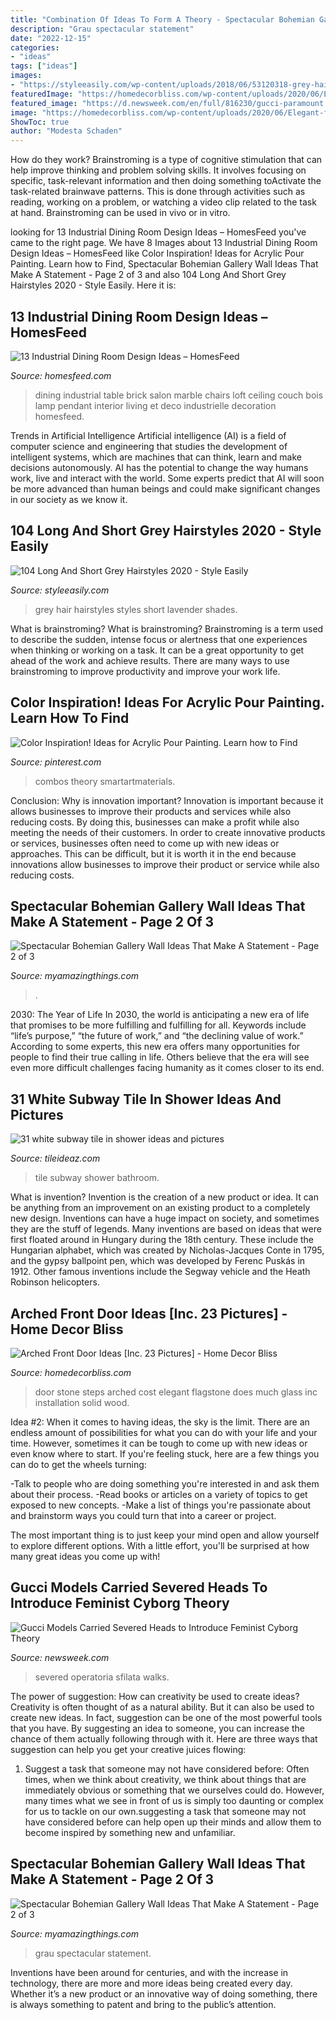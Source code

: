 ```yaml
---
title: "Combination Of Ideas To Form A Theory - Spectacular Bohemian Gallery Wall Ideas That Make A Statement"
description: "Grau spectacular statement"
date: "2022-12-15"
categories:
- "ideas"
tags: ["ideas"]
images:
- "https://styleeasily.com/wp-content/uploads/2018/06/53120318-grey-hairs-colors-.jpg"
featuredImage: "https://homedecorbliss.com/wp-content/uploads/2020/06/Elegant-front-door-of-stone-house-with-flagstone-steps-1024x768.jpg"
featured_image: "https://d.newsweek.com/en/full/816230/gucci-paramount.jpg?w=790&amp;f=b29ba54d5fd874f239ff4d6d58a71cc6"
image: "https://homedecorbliss.com/wp-content/uploads/2020/06/Elegant-front-door-of-stone-house-with-flagstone-steps-1024x768.jpg"
ShowToc: true
author: "Modesta Schaden"
---
```



How do they work?
Brainstroming is a type of cognitive stimulation that can help improve thinking and problem solving skills. It involves focusing on specific, task-relevant information and then doing something toActivate the task-related brainwave patterns. This is done through activities such as reading, working on a problem, or watching a video clip related to the task at hand. Brainstroming can be used in vivo or in vitro.

	

		
looking for 13 Industrial Dining Room Design Ideas – HomesFeed you've came to the right page. We have 8 Images about 13 Industrial Dining Room Design Ideas – HomesFeed like Color Inspiration! Ideas for Acrylic Pour Painting. Learn how to Find, Spectacular Bohemian Gallery Wall Ideas That Make A Statement - Page 2 of 3 and also 104 Long And Short Grey Hairstyles 2020 - Style Easily. Here it is:
		
    
## 13 Industrial Dining Room Design Ideas – HomesFeed

<img loading=lazy src="http://homesfeed.com/wp-content/uploads/2015/02/dark-wooden-varnished-floor-marble-surface-metal-dining-table-wooden-dining-chairs-cabled-green-pendant-lamp-wooden-ceiling-brick-wall-alumunium-hanged-pipes-creame-upholstered-couch.jpg" onerror="this.onerror=null;this.src='https://tse4.mm.bing.net/th?id=OIP.woPnlBgSy3AKbnU9hJChewHaKP&amp;pid=15.1';" alt="13 Industrial Dining Room Design Ideas – HomesFeed">

_Source: homesfeed.com_

>dining industrial table brick salon marble chairs loft ceiling couch bois lamp pendant interior living et deco industrielle decoration homesfeed. 

	

Trends in Artificial Intelligence
Artificial intelligence (AI) is a field of computer science and engineering that studies the development of intelligent systems, which are machines that can think, learn and make decisions autonomously. AI has the potential to change the way humans work, live and interact with the world. Some experts predict that AI will soon be more advanced than human beings and could make significant changes in our society as we know it.

    
## 104 Long And Short Grey Hairstyles 2020 - Style Easily

<img loading=lazy src="https://styleeasily.com/wp-content/uploads/2018/06/53120318-grey-hairs-colors-.jpg" onerror="this.onerror=null;this.src='https://tse4.mm.bing.net/th?id=OIP.ijSX8SuPQI2LJsRtXHFlOgHaJ4&amp;pid=15.1';" alt="104 Long And Short Grey Hairstyles 2020 - Style Easily">

_Source: styleeasily.com_

>grey hair hairstyles styles short lavender shades. 

	

What is brainstroming?
What is brainstroming? Brainstroming is a term used to describe the sudden, intense focus or alertness that one experiences when thinking or working on a task. It can be a great opportunity to get ahead of the work and achieve results. There are many ways to use brainstroming to improve productivity and improve your work life.

    
## Color Inspiration! Ideas For Acrylic Pour Painting. Learn How To Find

<img loading=lazy src="https://i.pinimg.com/originals/07/df/6e/07df6ee4e7285e028092de24913fbd80.jpg" onerror="this.onerror=null;this.src='https://tse1.mm.bing.net/th?id=OIP.rl1-oTAbU-2nu5S1thRk4wHaLH&amp;pid=15.1';" alt="Color Inspiration! Ideas for Acrylic Pour Painting. Learn how to Find">

_Source: pinterest.com_

>combos theory smartartmaterials. 

	

Conclusion: Why is innovation important?
Innovation is important because it allows businesses to improve their products and services while also reducing costs. By doing this, businesses can make a profit while also meeting the needs of their customers. In order to create innovative products or services, businesses often need to come up with new ideas or approaches. This can be difficult, but it is worth it in the end because innovations allow businesses to improve their product or service while also reducing costs.

    
## Spectacular Bohemian Gallery Wall Ideas That Make A Statement - Page 2 Of 3

<img loading=lazy src="https://myamazingthings.com/wp-content/uploads/2018/02/bohemian-gallery-wall-8-.jpg" onerror="this.onerror=null;this.src='https://tse3.mm.bing.net/th?id=OIP.jgFutghczWJOP0g3tbd9cgHaHX&amp;pid=15.1';" alt="Spectacular Bohemian Gallery Wall Ideas That Make A Statement - Page 2 of 3">

_Source: myamazingthings.com_

>. 

	

2030: The Year of Life
In 2030, the world is anticipating a new era of life that promises to be more fulfilling and fulfilling for all. Keywords include “life’s purpose,” “the future of work,” and “the declining value of work.” According to some experts, this new era offers many opportunities for people to find their true calling in life. Others believe that the era will see even more difficult challenges facing humanity as it comes closer to its end.

    
## 31 White Subway Tile In Shower Ideas And Pictures

<img loading=lazy src="http://www.tileideaz.com/wp-content/uploads/2015/01/white_subway_tile_in_shower_8.jpg" onerror="this.onerror=null;this.src='https://tse3.mm.bing.net/th?id=OIP.9zvQwXSQmPV-Dv7jcbGMogHaLK&amp;pid=15.1';" alt="31 white subway tile in shower ideas and pictures">

_Source: tileideaz.com_

>tile subway shower bathroom. 

	

What is invention?
Invention is the creation of a new product or idea. It can be anything from an improvement on an existing product to a completely new design. Inventions can have a huge impact on society, and sometimes they are the stuff of legends.
Many inventions are based on ideas that were first floated around in Hungary during the 18th century. These include the Hungarian alphabet, which was created by Nicholas-Jacques Conte in 1795, and the gypsy ballpoint pen, which was developed by Ferenc Puskás in 1912. Other famous inventions include the Segway vehicle and the Heath Robinson helicopters.

    
## Arched Front Door Ideas [Inc. 23 Pictures] - Home Decor Bliss

<img loading=lazy src="https://homedecorbliss.com/wp-content/uploads/2020/06/Elegant-front-door-of-stone-house-with-flagstone-steps-1024x768.jpg" onerror="this.onerror=null;this.src='https://tse1.mm.bing.net/th?id=OIP.i65MhwEwqUfL9M9eCWzVwgHaFj&amp;pid=15.1';" alt="Arched Front Door Ideas [Inc. 23 Pictures] - Home Decor Bliss">

_Source: homedecorbliss.com_

>door stone steps arched cost elegant flagstone does much glass inc installation solid wood. 

	

Idea #2:
When it comes to having ideas, the sky is the limit. There are an endless amount of possibilities for what you can do with your life and your time. However, sometimes it can be tough to come up with new ideas or even know where to start.
If you're feeling stuck, here are a few things you can do to get the wheels turning:

-Talk to people who are doing something you're interested in and ask them about their process.
-Read books or articles on a variety of topics to get exposed to new concepts.
-Make a list of things you're passionate about and brainstorm ways you could turn that into a career or project.

The most important thing is to just keep your mind open and allow yourself to explore different options. With a little effort, you'll be surprised at how many great ideas you come up with!

    
## Gucci Models Carried Severed Heads To Introduce Feminist Cyborg Theory

<img loading=lazy src="https://d.newsweek.com/en/full/816230/gucci-paramount.jpg?w=790&amp;f=b29ba54d5fd874f239ff4d6d58a71cc6" onerror="this.onerror=null;this.src='https://tse3.mm.bing.net/th?id=OIP.uhup-Qdhi7X7ZRJiNEHSrQHaLR&amp;pid=15.1';" alt="Gucci Models Carried Severed Heads to Introduce Feminist Cyborg Theory">

_Source: newsweek.com_

>severed operatoria sfilata walks. 

	

The power of suggestion: How can creativity be used to create ideas?
Creativity is often thought of as a natural ability. But it can also be used to create new ideas. In fact, suggestion can be one of the most powerful tools that you have. By suggesting an idea to someone, you can increase the chance of them actually following through with it. Here are three ways that suggestion can help you get your creative juices flowing: 
1. Suggest a task that someone may not have considered before: Often times, when we think about creativity, we think about things that are immediately obvious or something that we ourselves could do. However, many times what we see in front of us is simply too daunting or complex for us to tackle on our own.suggesting a task that someone may not have considered before can help open up their minds and allow them to become inspired by something new and unfamiliar. 

    
## Spectacular Bohemian Gallery Wall Ideas That Make A Statement - Page 2 Of 3

<img loading=lazy src="https://myamazingthings.com/wp-content/uploads/2018/02/bohemian-gallery-wall-7-.jpg" onerror="this.onerror=null;this.src='https://tse4.mm.bing.net/th?id=OIP.36o92I-g1rgda2PbbPYQAgHaJl&amp;pid=15.1';" alt="Spectacular Bohemian Gallery Wall Ideas That Make A Statement - Page 2 of 3">

_Source: myamazingthings.com_

>grau spectacular statement. 

	

Inventions have been around for centuries, and with the increase in technology, there are more and more ideas being created every day. Whether it’s a new product or an innovative way of doing something, there is always something to patent and bring to the public’s attention.

